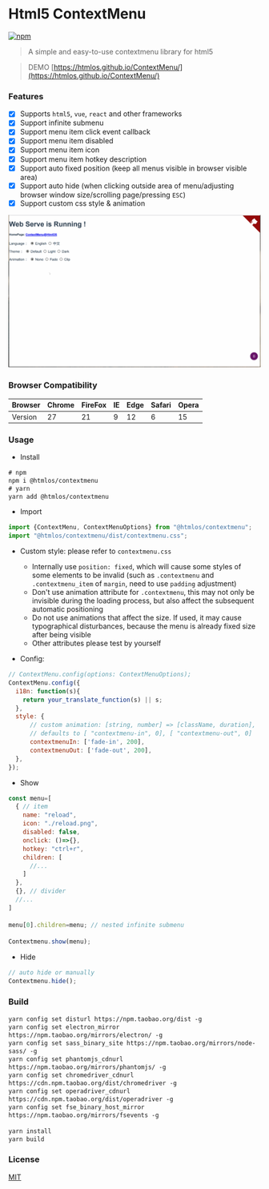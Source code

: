 # Html5 ContextMenu

[![npm](https://badgen.net/npm/v/@htmlos/contextmenu)](https://npm.im/@htmlos/contextmenu)


> A simple and easy-to-use contextmenu library for html5

> DEMO [https://htmlos.github.io/ContextMenu/](https://htmlos.github.io/ContextMenu/)

### Features

- [X] Supports  `html5`, `vue`, `react` and other frameworks
- [X] Support infinite submenu
- [X] Support menu item click event callback
- [X] Support menu item disabled
- [X] Support menu item icon
- [X] Support menu item hotkey description
- [X] Support auto fixed position (keep all menus visible in browser visible area)
- [X] Support auto hide (when clicking outside area of ​​menu/adjusting browser window size/scrolling page/pressing `ESC`)
- [X] Support custom css style & animation

![](./capture/capture1.gif)

### Browser Compatibility

| Browser | Chrome | FireFox | IE | Edge | Safari | Opera |
| ------- | ------ | ------- | -- | ---- | ------ | ----  |
| Version |   27   |    21   |  9 |  12  |   6    | 15    | 

### Usage

- Install

```shell
# npm
npm i @htmlos/contextmenu
# yarn
yarn add @htmlos/contextmenu
```

- Import

```js
import {ContextMenu, ContextMenuOptions} from "@htmlos/contextmenu";
import "@htmlos/contextmenu/dist/contextmenu.css";
```

- Custom style: please refer to `contextmenu.css`
  - Internally use `position: fixed`, which will cause some styles of some elements to be invalid (such as `.contextmenu` and `.contextmenu_item` of `margin`, need to use `padding` adjustment)
  - Don't use animation attribute for `.contextmenu`, this may not only be invisible during the loading process, but also affect the subsequent automatic positioning
  - Do not use animations that affect the size. If used, it may cause typographical disturbances, because the menu is already fixed size after being visible
  - Other attributes please test by yourself

- Config:

```js
// ContextMenu.config(options: ContextMenuOptions);
ContextMenu.config({
  i18n: function(s){
    return your_translate_function(s) || s;
  },
  style: {
      // custom animation: [string, number] => [className, duration],
      // defaults to [ "contextmenu-in", 0], [ "contextmenu-out", 0]
      contextmenuIn: ['fade-in', 200],
      contextmenuOut: ['fade-out', 200],
  },
});
```

- Show
  
```js
const menu=[
  { // item
    name: "reload",
    icon: "./reload.png",
    disabled: false,
    onclick: ()=>{},
    hotkey: "ctrl+r",
    children: [
      //...
    ]
  },
  {}, // divider
  //...
]

menu[0].children=menu; // nested infinite submenu

Contextmenu.show(menu);
```

- Hide

```js
// auto hide or manually
Contextmenu.hide();
```

### Build

```
yarn config set disturl https://npm.taobao.org/dist -g
yarn config set electron_mirror https://npm.taobao.org/mirrors/electron/ -g
yarn config set sass_binary_site https://npm.taobao.org/mirrors/node-sass/ -g
yarn config set phantomjs_cdnurl https://npm.taobao.org/mirrors/phantomjs/ -g
yarn config set chromedriver_cdnurl https://cdn.npm.taobao.org/dist/chromedriver -g
yarn config set operadriver_cdnurl https://cdn.npm.taobao.org/dist/operadriver -g
yarn config set fse_binary_host_mirror https://npm.taobao.org/mirrors/fsevents -g

yarn install
yarn build
```

### License

[MIT](./license.txt)
